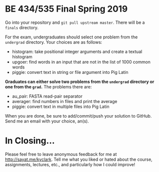 # BE 434/535 Final Spring 2019

Go into your repository and `git pull upstream master`. There will be a `finals` directory.

For the exam, undergraduates should select one problem from the `undergrad` directory. Your choices are as follows:

* histogram: take positional integer arguments and create a textual histogram
* upgoer: find words in an input that are not in the list of 1000 common words
* piggie: convert text in string or file argument into Pig Latin

**Graduates can either solve two problems from the `undergrad` directory or one from the `grad`.** The problems there are:

* au_pair: FASTA read-pair separator
* averager: find numbers in files and print the average
* piggie: convert text in multiple files into Pig Latin

When you are done, be sure to add/commit/push your solution to GitHub. Send me an email with your choice, an(s).

# In Closing...

Please feel free to leave anonymous feedback for me at http://sayat.me/kyclark. Tell me what you liked or hated about the course, assignments, lectures, etc., and particularly how I could improve!